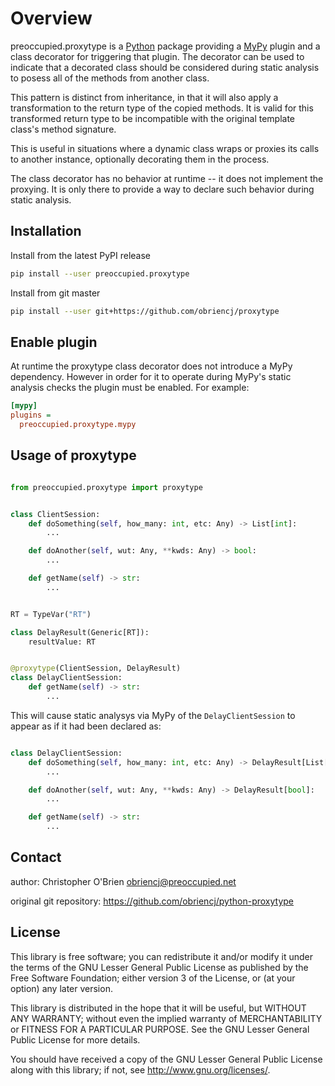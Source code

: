 # Overview

preoccupied.proxytype is a [Python] package providing a [MyPy] plugin and a
class decorator for triggering that plugin. The decorator can be used
to indicate that a decorated class should be considered during static
analysis to posess all of the methods from another class.

[python]: https://python.org

[MyPy]: https://mypy-lang.org

This pattern is distinct from inheritance, in that it will also apply
a transformation to the return type of the copied methods. It is valid
for this transformed return type to be incompatible with the original
template class's method signature.

This is useful in situations where a dynamic class wraps or proxies
its calls to another instance, optionally decorating them in the
process.

The class decorator has no behavior at runtime -- it does not
implement the proxying. It is only there to provide a way to declare
such behavior during static analysis.


## Installation

Install from the latest PyPI release

```bash
pip install --user preoccupied.proxytype
```

Install from git master

```bash
pip install --user git+https://github.com/obriencj/proxytype
```


## Enable plugin

At runtime the proxytype class decorator does not introduce a MyPy
dependency. However in order for it to operate during MyPy's static
analysis checks the plugin must be enabled. For example:

```ini filename=setup.cfg
[mypy]
plugins =
  preoccupied.proxytype.mypy
```


## Usage of proxytype

```python

from preoccupied.proxytype import proxytype


class ClientSession:
    def doSomething(self, how_many: int, etc: Any) -> List[int]:
        ...

    def doAnother(self, wut: Any, **kwds: Any) -> bool:
        ...

    def getName(self) -> str:
        ...


RT = TypeVar("RT")

class DelayResult(Generic[RT]):
    resultValue: RT


@proxytype(ClientSession, DelayResult)
class DelayClientSession:
    def getName(self) -> str:
        ...
```

This will cause static analysys via MyPy of the `DelayClientSession`
to appear as if it had been declared as:

```python

class DelayClientSession:
    def doSomething(self, how_many: int, etc: Any) -> DelayResult[List[int]]:
        ...

    def doAnother(self, wut: Any, **kwds: Any) -> DelayResult[bool]:
        ...

    def getName(self) -> str:
        ...
```


## Contact

author: Christopher O'Brien  <obriencj@preoccupied.net>

original git repository: <https://github.com/obriencj/python-proxytype>


## License

This library is free software; you can redistribute it and/or modify
it under the terms of the GNU Lesser General Public License as
published by the Free Software Foundation; either version 3 of the
License, or (at your option) any later version.

This library is distributed in the hope that it will be useful, but
WITHOUT ANY WARRANTY; without even the implied warranty of
MERCHANTABILITY or FITNESS FOR A PARTICULAR PURPOSE.  See the GNU
Lesser General Public License for more details.

You should have received a copy of the GNU Lesser General Public
License along with this library; if not, see
<http://www.gnu.org/licenses/>.
